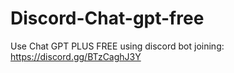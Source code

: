 # Discord-Chat-gpt-free
Use Chat GPT PLUS FREE using discord bot joining: https://discord.gg/BTzCaghJ3Y







                         